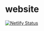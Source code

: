 # website
[![Netlify Status](https://api.netlify.com/api/v1/badges/3a26b7aa-ea38-4595-99c9-41c50817a484/deploy-status)](https://app.netlify.com/sites/hiringpakistan/deploys)
